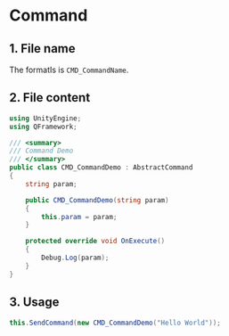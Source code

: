 # Command

## 1. File name

The formatIs is `CMD_CommandName`.

## 2. File content

```cs
using UnityEngine;
using QFramework;

/// <summary>
/// Command Demo
/// </summary>
public class CMD_CommandDemo : AbstractCommand
{
    string param;

    public CMD_CommandDemo(string param)
    {
        this.param = param;
    }

    protected override void OnExecute()
    {
        Debug.Log(param);
    }
}
```
## 3. Usage

```cs
this.SendCommand(new CMD_CommandDemo("Hello World"));
```
